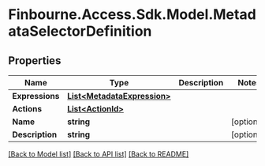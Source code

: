 # Finbourne.Access.Sdk.Model.MetadataSelectorDefinition

## Properties

Name | Type | Description | Notes
------------ | ------------- | ------------- | -------------
**Expressions** | [**List&lt;MetadataExpression&gt;**](MetadataExpression.md) |  | 
**Actions** | [**List&lt;ActionId&gt;**](ActionId.md) |  | 
**Name** | **string** |  | [optional] 
**Description** | **string** |  | [optional] 

[[Back to Model list]](../README.md#documentation-for-models) [[Back to API list]](../README.md#documentation-for-api-endpoints) [[Back to README]](../README.md)

